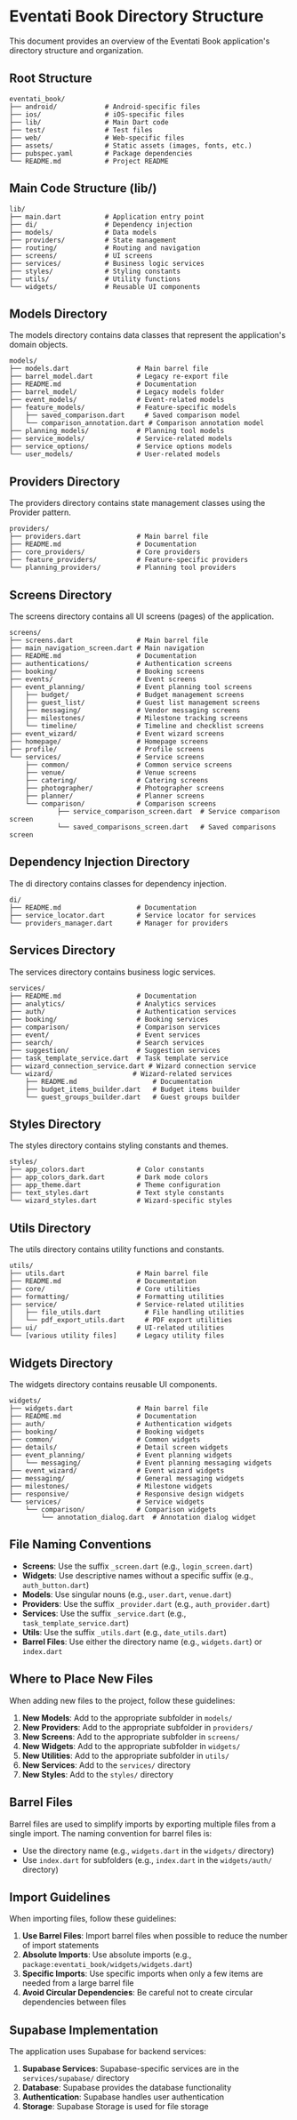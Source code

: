 # Eventati Book Directory Structure

This document provides an overview of the Eventati Book application's directory structure and organization.

## Root Structure

```
eventati_book/
├── android/            # Android-specific files
├── ios/                # iOS-specific files
├── lib/                # Main Dart code
├── test/               # Test files
├── web/                # Web-specific files
├── assets/             # Static assets (images, fonts, etc.)
├── pubspec.yaml        # Package dependencies
└── README.md           # Project README
```

## Main Code Structure (lib/)

```
lib/
├── main.dart           # Application entry point
├── di/                 # Dependency injection
├── models/             # Data models
├── providers/          # State management
├── routing/            # Routing and navigation
├── screens/            # UI screens
├── services/           # Business logic services
├── styles/             # Styling constants
├── utils/              # Utility functions
└── widgets/            # Reusable UI components
```

## Models Directory

The models directory contains data classes that represent the application's domain objects.

```
models/
├── models.dart                 # Main barrel file
├── barrel_model.dart           # Legacy re-export file
├── README.md                   # Documentation
├── barrel_model/               # Legacy models folder
├── event_models/               # Event-related models
├── feature_models/             # Feature-specific models
│   ├── saved_comparison.dart     # Saved comparison model
│   └── comparison_annotation.dart # Comparison annotation model
├── planning_models/            # Planning tool models
├── service_models/             # Service-related models
├── service_options/            # Service options models
└── user_models/                # User-related models
```

## Providers Directory

The providers directory contains state management classes using the Provider pattern.

```
providers/
├── providers.dart              # Main barrel file
├── README.md                   # Documentation
├── core_providers/             # Core providers
├── feature_providers/          # Feature-specific providers
└── planning_providers/         # Planning tool providers
```

## Screens Directory

The screens directory contains all UI screens (pages) of the application.

```
screens/
├── screens.dart                # Main barrel file
├── main_navigation_screen.dart # Main navigation
├── README.md                   # Documentation
├── authentications/            # Authentication screens
├── booking/                    # Booking screens
├── events/                     # Event screens
├── event_planning/             # Event planning tool screens
│   ├── budget/                 # Budget management screens
│   ├── guest_list/             # Guest list management screens
│   ├── messaging/              # Vendor messaging screens
│   ├── milestones/             # Milestone tracking screens
│   └── timeline/               # Timeline and checklist screens
├── event_wizard/               # Event wizard screens
├── homepage/                   # Homepage screens
├── profile/                    # Profile screens
└── services/                   # Service screens
    ├── common/                 # Common service screens
    ├── venue/                  # Venue screens
    ├── catering/               # Catering screens
    ├── photographer/           # Photographer screens
    ├── planner/                # Planner screens
    └── comparison/             # Comparison screens
            ├── service_comparison_screen.dart  # Service comparison screen
            └── saved_comparisons_screen.dart   # Saved comparisons screen
```

## Dependency Injection Directory

The di directory contains classes for dependency injection.

```
di/
├── README.md                   # Documentation
├── service_locator.dart        # Service locator for services
└── providers_manager.dart      # Manager for providers
```

## Services Directory

The services directory contains business logic services.

```
services/
├── README.md                   # Documentation
├── analytics/                  # Analytics services
├── auth/                       # Authentication services
├── booking/                    # Booking services
├── comparison/                 # Comparison services
├── event/                      # Event services
├── search/                     # Search services
├── suggestion/                 # Suggestion services
├── task_template_service.dart  # Task template service
├── wizard_connection_service.dart # Wizard connection service
└── wizard/                    # Wizard-related services
    ├── README.md                   # Documentation
    ├── budget_items_builder.dart   # Budget items builder
    └── guest_groups_builder.dart   # Guest groups builder
```

## Styles Directory

The styles directory contains styling constants and themes.

```
styles/
├── app_colors.dart             # Color constants
├── app_colors_dark.dart        # Dark mode colors
├── app_theme.dart              # Theme configuration
├── text_styles.dart            # Text style constants
└── wizard_styles.dart          # Wizard-specific styles
```

## Utils Directory

The utils directory contains utility functions and constants.

```
utils/
├── utils.dart                  # Main barrel file
├── README.md                   # Documentation
├── core/                       # Core utilities
├── formatting/                 # Formatting utilities
├── service/                    # Service-related utilities
│   ├── file_utils.dart           # File handling utilities
│   └── pdf_export_utils.dart     # PDF export utilities
├── ui/                         # UI-related utilities
└── [various utility files]     # Legacy utility files
```

## Widgets Directory

The widgets directory contains reusable UI components.

```
widgets/
├── widgets.dart                # Main barrel file
├── README.md                   # Documentation
├── auth/                       # Authentication widgets
├── booking/                    # Booking widgets
├── common/                     # Common widgets
├── details/                    # Detail screen widgets
├── event_planning/             # Event planning widgets
│   └── messaging/              # Event planning messaging widgets
├── event_wizard/               # Event wizard widgets
├── messaging/                  # General messaging widgets
├── milestones/                 # Milestone widgets
├── responsive/                 # Responsive design widgets
└── services/                   # Service widgets
    └── comparison/             # Comparison widgets
        └── annotation_dialog.dart  # Annotation dialog widget
```

## File Naming Conventions

- **Screens**: Use the suffix `_screen.dart` (e.g., `login_screen.dart`)
- **Widgets**: Use descriptive names without a specific suffix (e.g., `auth_button.dart`)
- **Models**: Use singular nouns (e.g., `user.dart`, `venue.dart`)
- **Providers**: Use the suffix `_provider.dart` (e.g., `auth_provider.dart`)
- **Services**: Use the suffix `_service.dart` (e.g., `task_template_service.dart`)
- **Utils**: Use the suffix `_utils.dart` (e.g., `date_utils.dart`)
- **Barrel Files**: Use either the directory name (e.g., `widgets.dart`) or `index.dart`

## Where to Place New Files

When adding new files to the project, follow these guidelines:

1. **New Models**: Add to the appropriate subfolder in `models/`
2. **New Providers**: Add to the appropriate subfolder in `providers/`
3. **New Screens**: Add to the appropriate subfolder in `screens/`
4. **New Widgets**: Add to the appropriate subfolder in `widgets/`
5. **New Utilities**: Add to the appropriate subfolder in `utils/`
6. **New Services**: Add to the `services/` directory
7. **New Styles**: Add to the `styles/` directory

## Barrel Files

Barrel files are used to simplify imports by exporting multiple files from a single import. The naming convention for barrel files is:

- Use the directory name (e.g., `widgets.dart` in the `widgets/` directory)
- Use `index.dart` for subfolders (e.g., `index.dart` in the `widgets/auth/` directory)

## Import Guidelines

When importing files, follow these guidelines:

1. **Use Barrel Files**: Import barrel files when possible to reduce the number of import statements
2. **Absolute Imports**: Use absolute imports (e.g., `package:eventati_book/widgets/widgets.dart`)
3. **Specific Imports**: Use specific imports when only a few items are needed from a large barrel file
4. **Avoid Circular Dependencies**: Be careful not to create circular dependencies between files

## Supabase Implementation

The application uses Supabase for backend services:

1. **Supabase Services**: Supabase-specific services are in the `services/supabase/` directory
2. **Database**: Supabase provides the database functionality
3. **Authentication**: Supabase handles user authentication
4. **Storage**: Supabase Storage is used for file storage
